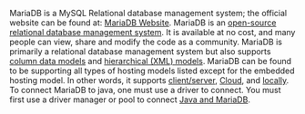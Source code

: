 MariaDB is a MySQL Relational database management system; the official website can be found at: [MariaDB Website](https://mariadb.org/). MariaDB is an [open-source relational database management system](https://www.navisite.com/blog/open-source-vs-commercial-database-systems/). It is available at no cost, and many people can view, share and modify the code as a community. MariaDB is primarily a relational database management system but also supports [column data models](https://mariadb.com/database-topics/analytics/) and [hierarchical (XML) models](https://mariadb.com/kb/en/understanding-the-hierarchical-database-model/). MariaDB can be found to be supporting all types of hosting models listed except for the embedded hosting model. In other words, it supports [client/server](https://mariadb.com/kb/en/securing-connections-for-client-and-server/), [Cloud](https://www.cloudclusters.io/cloud/mariadb/), and [locally](https://mariadb.com/kb/en/connecting-to-mariadb/). To connect MariaDB to java, one must use a driver to connect. You must first use a driver manager or pool to connect [Java and MariaDB](https://hevodata.com/learn/mariadb-java/#s2). 
